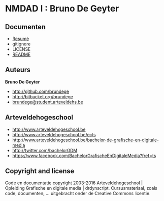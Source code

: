 NMDAD I : Bruno De Geyter
================================

Documenten
----------

* [Resumé](docs/resume.md)
* gitignore
* LICENSE
* [README](README.md)

Auteurs
--------

**Bruno De Geyter**
* <http://github.com/brundege>
* <http://bitbucket.org/brundege>
* <brundege@student.arteveldehs.be>
	
Arteveldehogeschool
-------------------

- <http://www.arteveldehogeschool.be>
- <http://www.arteveldehogeschool.be/ects>
- <http://www.arteveldehogeschool.be/bachelor-de-grafische-en-digitale-media>
- <http://twitter.com/bachelorGDM>
- <https://www.facebook.com/BachelorGrafischeEnDigitaleMedia?fref=ts>


Copyright and license
---------------------

Code en documentatie copyright 2003-2016 Arteveldehogeschool | Opleiding Grafische en digitale media | drdynscript. Cursusmateriaal, zoals code, documenten, ... uitgebracht onder de   Creative Commons licentie.